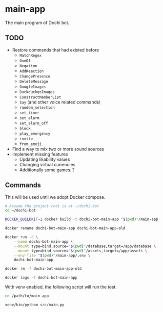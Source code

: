 # main-app

The main program of Dochi bot.


## TODO

* Restore commands that had existed before
    + `MatchRegex`
    + `OneOf`
    + `Negation`
    + `AddReaction`
    + `ChangePresence`
    + `DeleteMessage`
    + `GoogleImages`
    + `DuckduckgoImages`
    + `ConstructMemberList`
    + `Say` (and other voice related commands)
    + `random_selection`
    + `set_timer`
    + `set_alarm`
    + `set_alarm_off`
    + `block`
    + `play_emergency`
    + `invite`
    + `from_emoji`
* Find a way to mix two or more sound sources
* Implement missing features
    + Updating likability values
    + Changing virtual currencies
    + Additionally some games..?


## Commands

This will be used until we adopt Docker compose.

```bash
# Assume the project root is at ~/dochi-bot
cd ~/dochi-bot

DOCKER_BUILDKIT=1 docker build -t dochi-bot-main-app "$(pwd)"/main-app

docker rename dochi-bot-main-app dochi-bot-main-app-old

docker run -d \
    --name dochi-bot-main-app \
    --mount type=bind,source="$(pwd)"/database,target=/app/database \
    --mount type=bind,source="$(pwd)"/assets,target=/app/assets \
    --env-file "$(pwd)"/main-app/.env \
    dochi-bot-main-app

docker rm -f dochi-bot-main-app-old

docker logs -f dochi-bot-main-app
```

With venv enabled, the following script will run the test.

```bash
cd /path/to/main-app

venv/bin/python src/main.py
```
